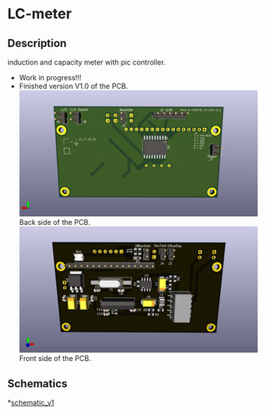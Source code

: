 # LC-meter
## Description
induction and capacity meter with pic controller.
*  Work in progress!!!
*  Finished version V1.0 of the PCB.
 ![Backside of the PCB](Pictures/LC-meter_pcb_back.png)
 Back side of the PCB.
 ![Front side of the PCB](Pictures/LC-meter_pcb_front.png)
 Front side of the PCB.
## Schematics
*[schematic_v1](Pictures/schematic_v1.0.pdf)
<!--stackedit_data:
eyJoaXN0b3J5IjpbLTg0MDYxMjgyM119
-->
